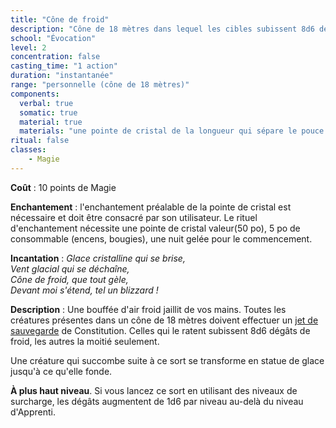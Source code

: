 ```yaml
---
title: "Cône de froid"
description: "Cône de 18 mètres dans lequel les cibles subissent 8d6 dégâts de froid."
school: "Évocation"
level: 2
concentration: false
casting_time: "1 action"
duration: "instantanée"
range: "personnelle (cône de 18 mètres)"
components:
  verbal: true
  somatic: true
  material: true
  materials: "une pointe de cristal de la longueur qui sépare le pouce et l'annulaire du lanceur de sort. "
ritual: false
classes:
    - Magie
---
```

**Coût** : 10 points de Magie  

**Enchantement** : l'enchantement préalable de la pointe de cristal est nécessaire et doit être consacré par son utilisateur. Le rituel d'enchantement nécessite une pointe de cristal valeur(50 po), 5 po de consommable (encens, bougies), une nuit gelée pour le commencement.  

**Incantation** : *Glace cristalline qui se brise,*   
*Vent glacial qui se déchaîne,*    
*Cône de froid, que tout gèle,*   
*Devant moi s'étend, tel un blizzard !*    

**Description** : Une bouffée d'air froid jaillit de vos mains. Toutes les créatures présentes dans un cône de 18 mètres doivent effectuer un [jet de sauvegarde](/utiliser-les-caracteristiques/#jets-de-sauvegarde) de Constitution. Celles qui le ratent subissent 8d6 dégâts de froid, les autres la moitié seulement.

Une créature qui succombe suite à ce sort se transforme en statue de glace jusqu'à ce qu'elle fonde.

**À plus haut niveau**. Si vous lancez ce sort en utilisant des niveaux de surcharge, les dégâts augmentent de 1d6 par niveau au-delà du niveau d'Apprenti.
